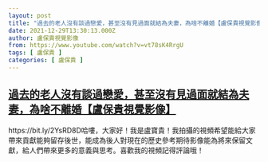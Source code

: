 ```yaml
---
layout: post
title: "過去的老人沒有談過戀愛，甚至沒有見過面就結為夫妻，為啥不離婚【盧保貴視覺影像】"
date: 2021-12-29T13:30:13.000Z
author: 盧保貴視覺影像
from: https://www.youtube.com/watch?v=vt78sK4RrgU
tags: [ 盧保貴 ]
categories: [ 盧保貴 ]
---
```

<!--1640784613000-->
[過去的老人沒有談過戀愛，甚至沒有見過面就結為夫妻，為啥不離婚【盧保貴視覺影像】](https://www.youtube.com/watch?v=vt78sK4RrgU)
------

<div>
https://bit.ly/2YsRD8D哈嘍，大家好！我是盧寶貴！我拍攝的視頻希望能給大家帶來貢獻能夠留存後世，能成為後人對現在的歷史參考期待影像能為將來保留文獻，給人們帶來更多的意義與思考。喜歡我的視頻記得評論哦！
</div>
